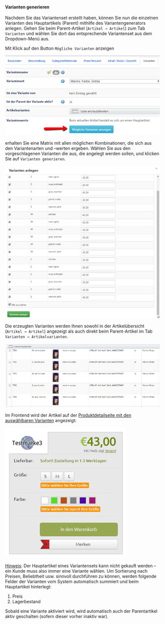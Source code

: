 #### Varianten generieren

Nachdem Sie das Variantenset erstellt haben, können Sie nun die einzelnen Varianten des Hauptartikels (Parent) mithilfe des Variantengenerators anlegen. Gehen Sie beim Parent-Artikel (`Artikel → Artikel`) zum Tab `Varianten` und wählen Sie dort das entsprechende Variantenset aus dem Dropdown-Menü aus. 

Mit Klick auf den Button `Mögliche Varianten` anzeigen

![](/assets/artikelvarianten_varianten_generieren1.png)

erhalten Sie eine Matrix mit allen möglichen Kombinationen, die sich aus den Variantenarten und –werten ergeben. Wählen Sie aus den vorgeschlagenen Varianten die aus, die angelegt werden sollen, und klicken Sie auf `Varianten generieren`.

![](/assets/artikelvarianten_varianten_generieren2.png)


Die erzeugten Varianten werden Ihnen sowohl in der Artikelübersicht (`Artikel → Artikel`) angezeigt als auch direkt beim Parent-Artikel im Tab `Varianten → Artikelvarianten`.

![](/assets/artikelvarianten_varianten_generieren3.png)


Im Frontend wird der Artikel auf der [Produktdetailseite mit den auswählbaren Varianten](https://demo.chameleon-system.de/testmarke-3/gehaekeltes/merino-muetze-muetzen_pid_820_6702.html?_ref=spot3&url=%2FProdukte%2FGehaekeltes%2FMuetzen%2F) angezeigt:

![](/assets/artikelvarianten_varianten_generieren4.png)

<u>Hinweis</u>: Der Hauptartikel eines Variantensets kann nicht gekauft werden – ein Kunde muss also immer eine Variante wählen. Um Sortierung nach Preisen, Beliebtheit usw. sinnvoll durchführen zu können, werden folgende Felder der Varianten vom System automatisch summiert und beim Hauptartikel hinterlegt:
1. Preis
2. Lagerbestand

Sobald eine Variante aktiviert wird, wird automatisch auch der Parentartikel aktiv geschalten (sofern dieser vorher inaktiv war). 
